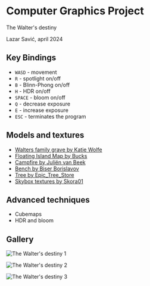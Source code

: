 # Computer Graphics Project

The Walter's destiny

Lazar Savić, april 2024

## Key Bindings

* `WASD` - movement
* `R` - spotlight on/off
* `B` - Blinn-Phong on/off
* `H` - HDR on/off
* `SPACE` - bloom on/off
* `Q` - decrease exposure
* `E` - increase exposure
* `ESC` - terminates the program

## Models and textures

* [Walters family grave by Katie Wolfe](https://sketchfab.com/3d-models/walters-family-grave-8022014deda547e889976c7b2d48e923)
* [Floating Island Map by Bucks](https://sketchfab.com/3d-models/floating-island-map-0bb28f9be4214de28719e083944bb06e)
* [Campfire by Juliën van Beek](https://sketchfab.com/3d-models/campfire-239cc7f0341a4f18a37df009be4d1c7c)
* [Bench by Biser Borislavov](https://sketchfab.com/3d-models/viena-park-bench-e4b6db6b6297495da1812dadad78ee22)
* [Tree by Epic_Tree_Store](https://sketchfab.com/3d-models/tree-c25e5fc2bfa54d24a165a8a207c0a6d7)
* [Skybox textures by Skora01](https://github.com/matf-racunarska-grafika-galerija/rg-campsite/tree/main/resources/textures/skybox)

## Advanced techniques

* Cubemaps
* HDR and bloom

## Gallery

![The Walter's destiny 1](https://github.com/killica/CGProject/assets/153934017/f9cee703-30a1-42e6-ba2e-142ac4770058)

![The Walter's destiny 2](https://github.com/killica/CGProject/assets/153934017/a5a86a6a-86c1-492b-be8a-a91c0869d21c)

![The Walter's destiny 3](https://github.com/killica/CGProject/assets/153934017/031173af-86d6-4176-8d50-c1b10e93fa1f)


